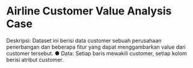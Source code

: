 # Airline Customer Value Analysis Case
 Deskripsi: Dataset ini berisi data customer sebuah perusahaan penerbangan dan beberapa fitur yang dapat menggambarkan value dari customer tersebut. ● Data: Setiap baris mewakili customer, setiap kolom berisi atribut customer.
